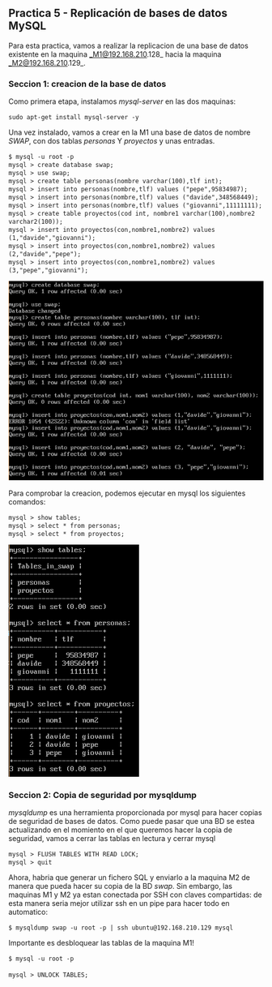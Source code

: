 ## Practica 5 - Replicación de bases de datos MySQL 

Para esta practica, vamos a realizar la replicacion de una base de datos existente en la maquina _M1@192.168.210.128_ hacia la maquina _M2@192.168.210.129_.

### Seccion 1: creacion de la base de datos

Como primera etapa, instalamos _mysql-server_ en las dos maquinas:

```
sudo apt-get install mysql-server -y
```

Una vez instalado, vamos a crear en la M1 una base de datos de nombre _SWAP_, con dos tablas _personas_ Y _proyectos_ y unas entradas.

```
$ mysql -u root -p
mysql > create database swap;
mysql > use swap;
mysql > create table personas(nombre varchar(100),tlf int);
mysql > insert into personas(nombre,tlf) values ("pepe",95834987);
mysql > insert into personas(nombre,tlf) values ("davide",348568449);
mysql > insert into personas(nombre,tlf) values ("giovanni",11111111);
mysql > create table proyectos(cod int, nombre1 varchar(100),nombre2 varchar2(100));
mysql > insert into proyectos(con,nombre1,nombre2) values (1,"davide","giovanni");
mysql > insert into proyectos(con,nombre1,nombre2) values (2,"davide","pepe");
mysql > insert into proyectos(con,nombre1,nombre2) values (3,"pepe","giovanni");
```

![mysqlDB](./images/mysqlDB.PNG)

Para comprobar la creacion, podemos ejecutar en mysql los siguientes comandos:

```
mysql > show tables;
mysql > select * from personas;
mysql > select * from proyectos;
```

![exitocreacion](./images/exitocreacion.PNG)

### Seccion 2: Copia de seguridad por mysqldump

_mysqldump_ es una herramienta proporcionada por mysql para hacer copias de seguridad de bases de datos. Como puede pasar que una BD se estea actualizando en el momiento en el que queremos hacer la copia de seguridad, vamos a cerrar las tablas en lectura y cerrar mysql

```
mysql > FLUSH TABLES WITH READ LOCK;
mysql > quit
```

Ahora, habria que generar un fichero SQL y enviarlo a la maquina M2 de manera que pueda hacer su copia de la BD _swap_. Sin embargo, las maquinas M1 y M2 ya estan conectada por SSH con claves compartidas: de esta manera seria mejor utilizar ssh en un pipe para hacer todo en automatico:

```
$ mysqldump swap -u root -p | ssh ubuntu@192.168.210.129 mysql
```

Importante es desbloquear las tablas de la maquina M1!

```
$ mysql -u root -p

mysql > UNLOCK TABLES;
```